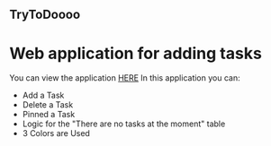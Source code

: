 ## TryToDoooo
# Web application for adding tasks
You can view the application [HERE](https://svayoff.github.io/TryToDoooo/)
In this application you can:
- Add a Task
- Delete a Task
- Pinned a Task
- Logic for the "There are no tasks at the moment" table
- 3 Сolors are Used
